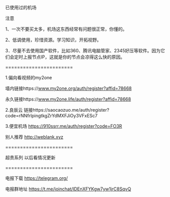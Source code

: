 已使用过的机场

注意

1、一次不要买太多，机场这东西经常有问题很正常，你懂的。

2、低调使用，珍惜资源。学习知识，开拓视野。

3．尽量不去使用国产软件，比如360、腾讯电脑管家、2345好压等软件。因为它们会定时上报节点IP，这就是你的节点会凉得这么快的原因。

=======================


1.偏向看视频的my2one

墙内链接https://www.my2one.org/auth/register?affid=78668

永久链接https://www.my2one.life/auth/register?affid=78668

2.良辰云
链接https://saocaozuo.me/auth/register?code=rNNfrlpingtkgZrYdMXFJiOy3VFxESc7

3.便宜机场
https://910ssrr.me/auth/register?code=FO3R

别人推荐
http://weblank.xyz

=======================

超贵系列
以后看情况更新

=======================

电报下载
https://telegram.org/

电报群地址
https://t.me/joinchat/IDEnXFYKgw7yw1jrC8SqvQ
